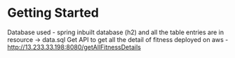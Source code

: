 # Getting Started

Database used - spring inbuilt database (h2) and all the table entries are in resource -> data.sql
Get API to get all the detail of fitness deployed on aws - http://13.233.33.198:8080/getAllFitnessDetails